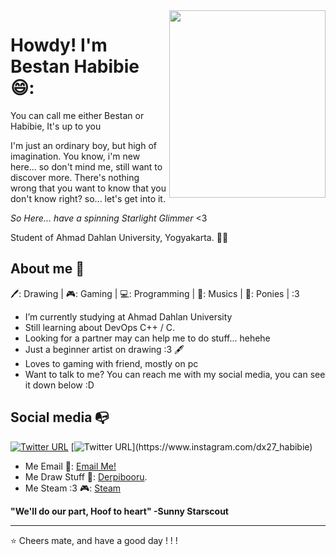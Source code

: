 <img align="right" width="250" height="300" src="https://derpicdn.net/img/2018/4/1/1696179/full.gif">


# Howdy! I'm Bestan Habibie 😄:
You can call me either Bestan or Habibie, It's up to you

I'm just an ordinary boy, but high of imagination. You know, i'm new here... so don't mind me, still want to discover more.
There's nothing wrong that you want to know that you don't know right? so... let's get into it.

_So Here... have a spinning Starlight Glimmer_ <3

Student of Ahmad Dahlan University, Yogyakarta. :man_technologist:

## About me 🏇

🖊️: Drawing | 🎮: Gaming | 💻: Programming | 🎵: Musics | 🦄: Ponies | :3 

- I’m currently studying at Ahmad Dahlan University
- Still learning about DevOps C++ / C.
- Looking for a partner may can help me to do stuff... hehehe
- Just a beginner artist on drawing :3 🖋️
- Loves to gaming with friend, mostly on pc
- Want to talk to me? You can reach me with my social media, you can see it down below :D

## Social media :mailbox_with_no_mail:

[![Twitter URL](https://img.shields.io/twitter/url?color=%231DA1F2&label=follow&logo=twitter&logoColor=%231DA1F2&style=flat-square&url=https%3A%2F%2Fwww.reddit.com%2Fuser%2FFatChicken277)](https://twitter.com/HabiePo)
[![Twitter URL](https://img.shields.io/twitter/url?color=%23fb3958&label=follow&logo=instagram&logoColor=%23fb3958&style=flat-square&url=https%3A%2F%2Fwww.instagram.com%2Falejorc_)](https://www.instagram.com/dx27_habibie)

- Me Email 📧: <a href= "mailto:bestan.harjana@gmail.com">Email Me!</a> </br>
- Me Draw Stuff 📑: [Derpibooru](https://derpibooru.org/profiles/HabiePoN3).
- Me Steam :3 🎮: [Steam](https://steamcommunity.com/profiles/76561198303453108)

**"We'll do our part, Hoof to heart"
-Sunny Starscout**
 
---
⭐️ Cheers mate, and have a good day ! ! !
